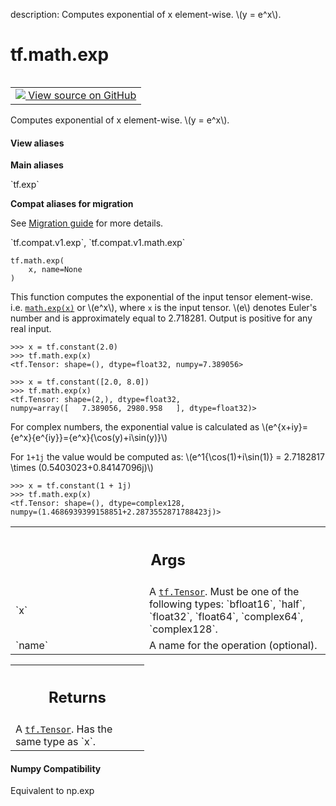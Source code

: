 description: Computes exponential of x element-wise.  \\(y = e^x\\).

<div itemscope itemtype="http://developers.google.com/ReferenceObject">
<meta itemprop="name" content="tf.math.exp" />
<meta itemprop="path" content="Stable" />
</div>

# tf.math.exp

<!-- Insert buttons and diff -->

<table class="tfo-notebook-buttons tfo-api nocontent" align="left">
<td>
  <a target="_blank" href="https://github.com/tensorflow/tensorflow/blob/r2.2/tensorflow/python/ops/math_ops.py#L4601-L4643">
    <img src="https://www.tensorflow.org/images/GitHub-Mark-32px.png" />
    View source on GitHub
  </a>
</td>
</table>



Computes exponential of x element-wise.  \\(y = e^x\\).

<section class="expandable">
  <h4 class="showalways">View aliases</h4>
  <p>
<b>Main aliases</b>
<p>`tf.exp`</p>

<b>Compat aliases for migration</b>
<p>See
<a href="https://www.tensorflow.org/guide/migrate">Migration guide</a> for
more details.</p>
<p>`tf.compat.v1.exp`, `tf.compat.v1.math.exp`</p>
</p>
</section>

<pre class="devsite-click-to-copy prettyprint lang-py tfo-signature-link">
<code>tf.math.exp(
    x, name=None
)
</code></pre>



<!-- Placeholder for "Used in" -->

This function computes the exponential of the input tensor element-wise.
i.e. <a href="../../tf/math/exp.md"><code>math.exp(x)</code></a> or \\(e^x\\), where `x` is the input tensor.
\\(e\\) denotes Euler's number and is approximately equal to 2.718281.
Output is positive for any real input.

```
>>> x = tf.constant(2.0)
>>> tf.math.exp(x)
<tf.Tensor: shape=(), dtype=float32, numpy=7.389056>
```

```
>>> x = tf.constant([2.0, 8.0])
>>> tf.math.exp(x)
<tf.Tensor: shape=(2,), dtype=float32,
numpy=array([   7.389056, 2980.958   ], dtype=float32)>
```

For complex numbers, the exponential value is calculated as
\\(e^{x+iy}={e^x}{e^{iy}}={e^x}{\\cos(y)+i\\sin(y)}\\)

For `1+1j` the value would be computed as:
\\(e^1{\\cos(1)+i\\sin(1)} = 2.7182817 \\times (0.5403023+0.84147096j)\\)

```
>>> x = tf.constant(1 + 1j)
>>> tf.math.exp(x)
<tf.Tensor: shape=(), dtype=complex128,
numpy=(1.4686939399158851+2.2873552871788423j)>
```

<!-- Tabular view -->
 <table class="responsive fixed orange">
<colgroup><col width="214px"><col></colgroup>
<tr><th colspan="2"><h2 class="add-link">Args</h2></th></tr>

<tr>
<td>
`x`
</td>
<td>
A <a href="../../tf/Tensor.md"><code>tf.Tensor</code></a>. Must be one of the following types: `bfloat16`, `half`,
`float32`, `float64`, `complex64`, `complex128`.
</td>
</tr><tr>
<td>
`name`
</td>
<td>
A name for the operation (optional).
</td>
</tr>
</table>



<!-- Tabular view -->
 <table class="responsive fixed orange">
<colgroup><col width="214px"><col></colgroup>
<tr><th colspan="2"><h2 class="add-link">Returns</h2></th></tr>
<tr class="alt">
<td colspan="2">
A <a href="../../tf/Tensor.md"><code>tf.Tensor</code></a>. Has the same type as `x`.
</td>
</tr>

</table>




#### Numpy Compatibility
Equivalent to np.exp

